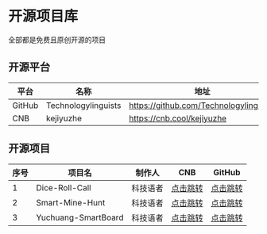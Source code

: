# 开源项目库

<p>全部都是免费且原创开源的项目</p>

## 开源平台
| 平台 | 名称 | 地址 |
| --- | --- | --- |
| GitHub | Technologylinguists | https://github.com/Technologylinguists |
| CNB | kejiyuzhe | https://cnb.cool/kejiyuzhe |
## 开源项目
|  序号 | 项目名 | 制作人 | CNB |GitHub|
| ---  | --- | --- | --- |---|
| 1 | Dice-Roll-Call | 科技语者 | [点击跳转](https://cnb.cool/kejiyuzhe/Dice-Roll-Call) | [点击跳转](https://github.com/Technologylinguists/Dice-Roll-Call) |
| 2 | Smart-Mine-Hunt | 科技语者 | [点击跳转](https://cnb.cool/kejiyuzhe/Smart-Mine-Hunt) | [点击跳转](https://github.com/Technologylinguists/Smart-Mine-Hunt) |
| 3 | Yuchuang-SmartBoard | 科技语者 | [点击跳转](https://cnb.cool/kejiyuzhe/Yuchuang-SmartBoard) | [点击跳转](https://github.com/Technologylinguists/Yuchuang-SmartBoard) |
